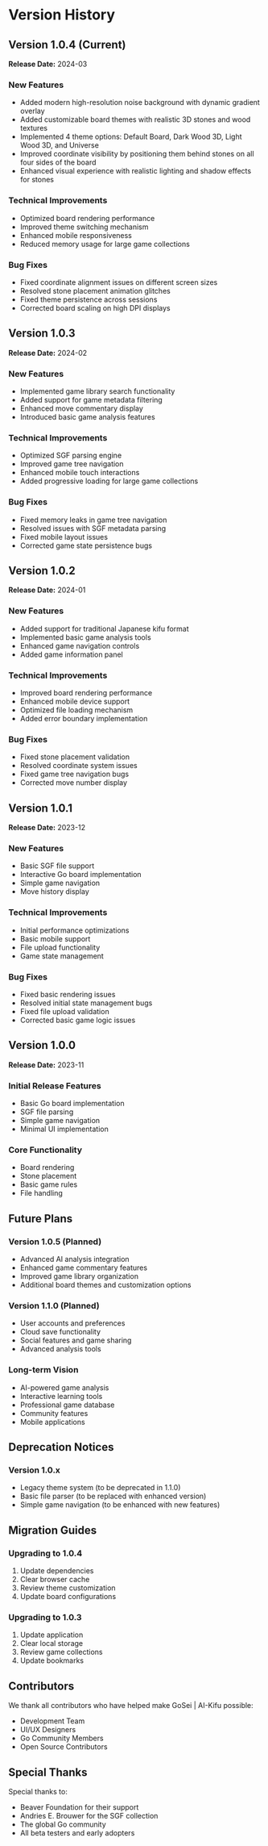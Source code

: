 # Version History

## Version 1.0.4 (Current)
**Release Date:** 2024-03

### New Features
- Added modern high-resolution noise background with dynamic gradient overlay
- Added customizable board themes with realistic 3D stones and wood textures
- Implemented 4 theme options: Default Board, Dark Wood 3D, Light Wood 3D, and Universe
- Improved coordinate visibility by positioning them behind stones on all four sides of the board
- Enhanced visual experience with realistic lighting and shadow effects for stones

### Technical Improvements
- Optimized board rendering performance
- Improved theme switching mechanism
- Enhanced mobile responsiveness
- Reduced memory usage for large game collections

### Bug Fixes
- Fixed coordinate alignment issues on different screen sizes
- Resolved stone placement animation glitches
- Fixed theme persistence across sessions
- Corrected board scaling on high DPI displays

## Version 1.0.3
**Release Date:** 2024-02

### New Features
- Implemented game library search functionality
- Added support for game metadata filtering
- Enhanced move commentary display
- Introduced basic game analysis features

### Technical Improvements
- Optimized SGF parsing engine
- Improved game tree navigation
- Enhanced mobile touch interactions
- Added progressive loading for large game collections

### Bug Fixes
- Fixed memory leaks in game tree navigation
- Resolved issues with SGF metadata parsing
- Fixed mobile layout issues
- Corrected game state persistence bugs

## Version 1.0.2
**Release Date:** 2024-01

### New Features
- Added support for traditional Japanese kifu format
- Implemented basic game analysis tools
- Enhanced game navigation controls
- Added game information panel

### Technical Improvements
- Improved board rendering performance
- Enhanced mobile device support
- Optimized file loading mechanism
- Added error boundary implementation

### Bug Fixes
- Fixed stone placement validation
- Resolved coordinate system issues
- Fixed game tree navigation bugs
- Corrected move number display

## Version 1.0.1
**Release Date:** 2023-12

### New Features
- Basic SGF file support
- Interactive Go board implementation
- Simple game navigation
- Move history display

### Technical Improvements
- Initial performance optimizations
- Basic mobile support
- File upload functionality
- Game state management

### Bug Fixes
- Fixed basic rendering issues
- Resolved initial state management bugs
- Fixed file upload validation
- Corrected basic game logic issues

## Version 1.0.0
**Release Date:** 2023-11

### Initial Release Features
- Basic Go board implementation
- SGF file parsing
- Simple game navigation
- Minimal UI implementation

### Core Functionality
- Board rendering
- Stone placement
- Basic game rules
- File handling

## Future Plans

### Version 1.0.5 (Planned)
- Advanced AI analysis integration
- Enhanced game commentary features
- Improved game library organization
- Additional board themes and customization options

### Version 1.1.0 (Planned)
- User accounts and preferences
- Cloud save functionality
- Social features and game sharing
- Advanced analysis tools

### Long-term Vision
- AI-powered game analysis
- Interactive learning tools
- Professional game database
- Community features
- Mobile applications

## Deprecation Notices

### Version 1.0.x
- Legacy theme system (to be deprecated in 1.1.0)
- Basic file parser (to be replaced with enhanced version)
- Simple game navigation (to be enhanced with new features)

## Migration Guides

### Upgrading to 1.0.4
1. Update dependencies
2. Clear browser cache
3. Review theme customization
4. Update board configurations

### Upgrading to 1.0.3
1. Update application
2. Clear local storage
3. Review game collections
4. Update bookmarks

## Contributors

We thank all contributors who have helped make GoSei | AI-Kifu possible:

- Development Team
- UI/UX Designers
- Go Community Members
- Open Source Contributors

## Special Thanks

Special thanks to:
- Beaver Foundation for their support
- Andries E. Brouwer for the SGF collection
- The global Go community
- All beta testers and early adopters 